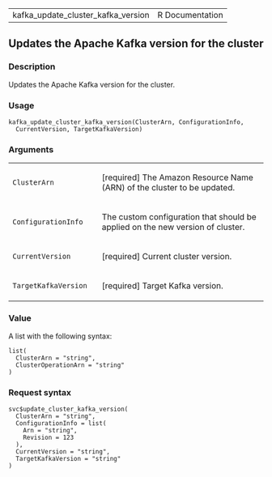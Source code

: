 <table style="width: 100%;">
<tbody>
<tr class="odd">
<td>kafka_update_cluster_kafka_version</td>
<td style="text-align: right;">R Documentation</td>
</tr>
</tbody>
</table>

## Updates the Apache Kafka version for the cluster

### Description

Updates the Apache Kafka version for the cluster.

### Usage

    kafka_update_cluster_kafka_version(ClusterArn, ConfigurationInfo,
      CurrentVersion, TargetKafkaVersion)

### Arguments

<table>
<colgroup>
<col style="width: 35%" />
<col style="width: 65%" />
</colgroup>
<tbody>
<tr class="odd">
<td><code
id="kafka_update_cluster_kafka_version_:_ClusterArn">ClusterArn</code></td>
<td><p>[required] The Amazon Resource Name (ARN) of the cluster to be
updated.</p></td>
</tr>
<tr class="even">
<td><code
id="kafka_update_cluster_kafka_version_:_ConfigurationInfo">ConfigurationInfo</code></td>
<td><p>The custom configuration that should be applied on the new
version of cluster.</p></td>
</tr>
<tr class="odd">
<td><code
id="kafka_update_cluster_kafka_version_:_CurrentVersion">CurrentVersion</code></td>
<td><p>[required] Current cluster version.</p></td>
</tr>
<tr class="even">
<td><code
id="kafka_update_cluster_kafka_version_:_TargetKafkaVersion">TargetKafkaVersion</code></td>
<td><p>[required] Target Kafka version.</p></td>
</tr>
</tbody>
</table>

### Value

A list with the following syntax:

    list(
      ClusterArn = "string",
      ClusterOperationArn = "string"
    )

### Request syntax

    svc$update_cluster_kafka_version(
      ClusterArn = "string",
      ConfigurationInfo = list(
        Arn = "string",
        Revision = 123
      ),
      CurrentVersion = "string",
      TargetKafkaVersion = "string"
    )
